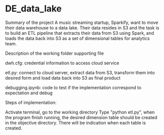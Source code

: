 # DE_data_lake

Summary of the project A music streaming startup, Sparkify, want to move their data warehouse to a data lake. Their data resides in S3 and the task is to build an ETL pipeline that extracts their data from S3 using Spark, and loads the data back into S3 as a set of dimensional tables for analytics team.

Description of the working folder supporting file

dwh.cfg: credential information to access cloud service

etl.py: connect to cloud server, extract data from S3, transform them into desired form and load data back into S3 as final product

debugging.ipynb: code to test if the implementation correspond to expectation and debug

Steps of implementation:

Activate terminal, go to the working directory Type "python etl.py", when the program finish running, the desired dimension table should be created in the objective directory. There will be indication when each table is created.